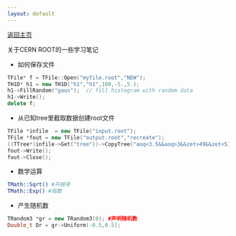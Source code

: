 ```yaml
---
layout: default
---
```


[返回主页](https://luofaming.github.io/)

关于CERN ROOT的一些学习笔记



* 如何保存文件

``` c++
TFile* f = TFile::Open("myfile.root","NEW");
TH1D* h1 = new TH1D("h1","h1",100,-5.,5.);
h1->FillRandom("gaus");  // fill histogram with random data
h1->Write();
delete f;
```

* 从已知tree里截取数据创建root文件

``` c++
TFile *infile  = new TFile("input.root");
TFile *fout = new TFile("output.root","recreate");
((TTree*)infile->Get("tree"))->CopyTree("aoq<3.5&&aoq>3&&zet>49&&zet<51")
fout->Write();
fout->Close();
```

* 数学运算
``` bash
TMath::Sqrt() #开根号
TMath::Exp() #指数
```

* 产生随机数
``` c++
TRandom3 *gr = new TRandom3(0); #声明随机数
Double_t Dr = gr->Uniform(-0.5,0.5);
```

